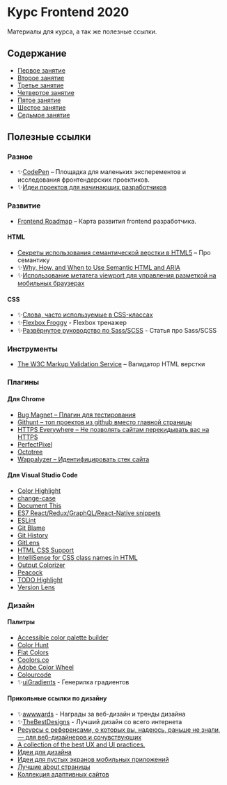 # Курс Frontend 2020

Материалы для курса, а так же полезные ссылки.

## Содержание

- [Первое занятие](./01_Intro_a_frontend/Readme.md)
- [Второе занятие](./02_HTML_basics/Readme.md)
- [Третье занятие](./03_CSS_basics/Readme.md)
- [Четвертое занятие](./04_CSS_advanced/Readme.md)
- [Пятое занятие](./05_CSS_advanced-second/Readme.md)
- [Шестое занятие](./06_JS_Basics/Readme.md)
- [Седьмое занятие](./07_JS_Real_life/Readme.md)

## Полезные ссылки

### Разное

- ✨[CodePen](https://codepen.io/) – Площадка для маленьких эксперементов и исследования фронтендерских проектиков.
- ✨[Идеи проектов для начинающих разработчиков](https://techrocks.ru/2020/03/16/programming-project-ideas-for-beginners/)

### Развитие

- [Frontend Roadmap](https://roadmap.sh/frontend) – Карта развития frontend разработчика.

#### HTML

- [Секреты использования семантической верстки в HTML5](https://medium.com/@stasonmars/%D1%81%D0%B5%D0%BA%D1%80%D0%B5%D1%82%D1%8B-%D0%B8%D1%81%D0%BF%D0%BE%D0%BB%D1%8C%D0%B7%D0%BE%D0%B2%D0%B0%D0%BD%D0%B8%D1%8F-%D1%81%D0%B5%D0%BC%D0%B0%D0%BD%D1%82%D0%B8%D1%87%D0%B5%D1%81%D0%BA%D0%BE%D0%B8%CC%86-%D0%B2%D0%B5%D1%80%D1%81%D1%82%D0%BA%D0%B8-%D0%B2-html5-c7cd5e6f1ebb) – Про семантику
- ✨[Why, How, and When to Use Semantic HTML and ARIA](https://css-tricks.com/why-how-and-when-to-use-semantic-html-and-aria/)
- ✨[Использование метатега viewport для управления разметкой на мобильных браузерах](https://developer.mozilla.org/ru/docs/Mozilla/Mobile/Viewport_meta_tag)

#### CSS

- ✨[Слова, часто используемые в CSS-классах](https://github.com/yoksel/common-words)
- ✨[Flexbox Froggy](https://flexboxfroggy.com/#ru) - Flexbox тренажер
- ✨[Развёрнутое руководство по Sass/SCSS](https://tproger.ru/translations/complete-sass-guide/) - Статья про Sass/SCSS

### Инструменты

- [The W3C Markup Validation Service](https://validator.w3.org/) – Валидатор HTML верстки

### Плагины

#### Для Chrome

- [Bug Magnet – Плагин для тестирования](https://chrome.google.com/webstore/detail/bug-magnet/efhedldbjahpgjcneebmbolkalbhckfi)
- [Githunt – топ проектов из github вместо главной страницы](https://chrome.google.com/webstore/detail/githunt/khpcnaokfebphakjgdgpinmglconplhp)
- [HTTPS Everywhere – Не позволять сайтам перекидывать вас на HTTPS](https://chrome.google.com/webstore/detail/https-everywhere/gcbommkclmclpchllfjekcdonpmejbdp)
- [PerfectPixel](https://chrome.google.com/webstore/detail/perfectpixel-by-welldonec/dkaagdgjmgdmbnecmcefdhjekcoceebi)
- [Octotree](https://chrome.google.com/webstore/detail/octotree/bkhaagjahfmjljalopjnoealnfndnagc)
- [Wappalyzer – Идентифицировать стек сайта](https://chrome.google.com/webstore/detail/wappalyzer/gppongmhjkpfnbhagpmjfkannfbllamg)

#### Для Visual Studio Code

- [Color Highlight](https://marketplace.visualstudio.com/items?itemName=naumovs.color-highlight)
- [change-case](https://marketplace.visualstudio.com/items?itemName=wmaurer.change-case)
- [Document This](https://marketplace.visualstudio.com/items?itemName=joelday.docthis)
- [ES7 React/Redux/GraphQL/React-Native snippets](https://marketplace.visualstudio.com/items?itemName=dsznajder.es7-react-js-snippets)
- [ESLint](https://marketplace.visualstudio.com/items?itemName=dbaeumer.vscode-eslint)
- [Git Blame](https://marketplace.visualstudio.com/items?itemName=waderyan.gitblame)
- [Git History](https://marketplace.visualstudio.com/items?itemName=donjayamanne.githistory)
- [GitLens](https://marketplace.visualstudio.com/items?itemName=eamodio.gitlens)
- [HTML CSS Support](https://marketplace.visualstudio.com/items?itemName=ecmel.vscode-html-css)
- [IntelliSense for CSS class names in HTML](https://marketplace.visualstudio.com/items?itemName=Zignd.html-css-class-completion)
- [Output Colorizer](https://marketplace.visualstudio.com/items?itemName=IBM.output-colorizer)
- [Peacock](https://marketplace.visualstudio.com/items?itemName=johnpapa.vscode-peacock)
- [TODO Highlight](https://marketplace.visualstudio.com/items?itemName=wayou.vscode-todo-highlight)
- [Version Lens](https://marketplace.visualstudio.com/items?itemName=pflannery.vscode-versionlens)

### Дизайн

#### Палитры

- [Accessible color palette builder](https://toolness.github.io/accessible-color-matrix/?utm_source=forwebdev&utm_medium=announcement&utm_campaign=instrument-dlya-podbora-dostupnoy-kontras)
- [Color Hunt](https://colorhunt.co/)
- [Flat Colors](https://flatcolors.net/)
- [Coolors.co](https://coolors.co/)
- [Adobe Color Wheel](https://color.adobe.com/ru/create/color-wheel/?base=2&rule=Analogous&selected=0&name=%D0%9C%D0%BE%D1%8F%20%D1%82%D0%B5%D0%BC%D0%B0%20Color&mode=rgb&rgbvalues=0.959618936717411,1,0.46774994848962836,0.91,0.5650782970237611,0.04550000000000004,1,0,0,0.3970972618702675,0.04550000000000004,0.91,0.050000000000000044,0.7210391593271197,1&swatchOrder=0,1,2,3,4)
- [Colourcode](https://colourco.de/)
- ✨[uiGradients](https://uigradients.com/) - Генерилка градиентов

#### Прикольные ссылки по дизайну

- ✨[awwwards](https://www.awwwards.com/) - Награды за веб-дизайн и тренды дизайна
- ✨[TheBestDesigns](https://www.thebestdesigns.com/) - Лучший дизайн со всего интернета
- [Ресурсы с референсами, о которых вы, надеюсь, раньше не знали, — для веб-дизайнеров и сочувствующих](https://vc.ru/design/94533-resursy-s-referensami-o-kotoryh-vy-nadeyus-ranshe-ne-znali-dlya-veb-dizaynerov-i-sochuvstvuyushchih)
- [A collection of the best UX and UI practices.](https://www.checklist.design/)
- [Идеи для дизайна](https://calltoidea.com/)
- [Идеи для пустых экранов мобильных приложений](https://emptystat.es/)
- [Лучшие about страницы](http://bestaboutpages.com/)
- [Коллекция адаптивных сайтов](https://mediaqueri.es/)
